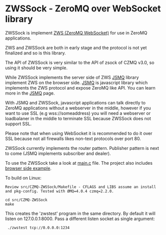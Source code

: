 ZWSSock - ZeroMQ over WebSocket library
=======

ZWSSock is implement [ZWS (ZeroMQ WebSocket)](http://rfc.zeromq.org/spec:39) for use in ZeroMQ applications.

ZWS and ZWSSock are both in early stage and the protocol is not yet finalized and so is this library.

The API of ZWSSock is very similar to the API of zsock of CZMQ v3.0, so using it should be very simple.

While ZWSSock implements the server side of ZWS [JSMQ](https://github.com/zeromq/JSMQ) library implement ZWS on the browser side. 
[JSMQ](https://github.com/zeromq/JSMQ) is javascript library which implements the ZWS protocol and expose ZeroMQ like API. You can learn more in the [JSMQ](https://github.com/zeromq/JSMQ) page.

With JSMQ and ZWSSock, javascript applications can talk directly to ZeroMQ applications without a webserver in the middle, however if you want to use SSL (e.g wss://someaddress) you will need a webserver or loadbalaner in the middle to terminate SSL because ZWSSock does not support SSL.

Please note that when using WebSocket it is recommended to do it over SSL because not all firewalls likes non-text protocols over port 80.

ZWSSock currently implements the router pattern. Publisher pattern is next to come (JSMQ implements subscriber and dealer).

To use the ZWSSock take a look at [main.c](https://github.com/somdoron/zwssock/blob/master/src/CZMQ-ZWSSock/main.c) file. 
The project also includes [browser side example](https://github.com/somdoron/zwssock/blob/master/src/CZMQ-ZWSSock/Example.html).

To build on Linux:

    Review src/CZMQ-ZWSSock/Makefile - CFLAGS and LIBS assume an install and pkg-config. Tested with ØMQ=4.0.4 czmq=2.2.0.

    cd src/CZMQ-ZWSSock
    make

This  creates the 'zwstest' program in the same directory. By default it will listen on 127.0.0.1:8000.
Pass a different listen socket as single argument:

     ./zwstest tcp://0.0.0.0:1234
